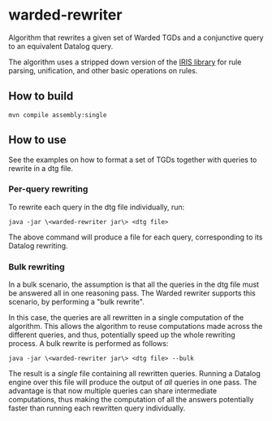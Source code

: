 # warded-rewriter

Algorithm that rewrites a given set of Warded TGDs and a conjunctive query to an equivalent Datalog query. 

The algorithm uses a stripped down version of the [IRIS library](https://bitbucket.org/giorsi/nyaya) for rule parsing, unification, and other basic operations on rules.

## How to build

`mvn compile assembly:single`

## How to use

See the examples on how to format a set of TGDs together with queries to rewrite in a dtg file.

### Per-query rewriting

To rewrite each query in the dtg file individually, run:

`java -jar \<warded-rewriter jar\> <dtg file>`

The above command will produce a file for each query, corresponding to its Datalog rewriting.

### Bulk rewriting 
In a bulk scenario, the assumption is that all the queries in the dtg file must be answered all in one reasoning pass. The Warded rewriter supports this scenario, by performing a "bulk rewrite".

In this case, the queries are all rewritten in a single computation of the algorithm. This allows the algorithm to reuse computations made across the different queries, and thus, potentially speed up the whole rewriting process. A bulk rewrite is performed as follows:

`java -jar \<warded-rewriter jar\> <dtg file> --bulk`

The result is a *single* file containing all rewritten queries. Running a Datalog engine over this file will produce the output of *all* queries in one pass. The advantage is that now multiple queries can share intermediate computations, thus making the computation of all the answers potentially faster than running each rewritten query individually. 
